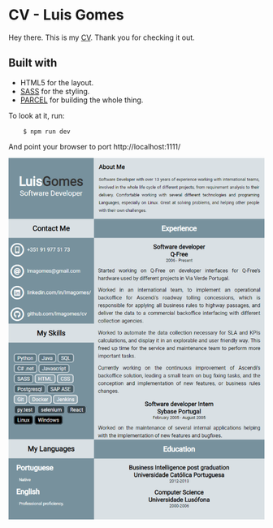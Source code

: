 # CV - Luis Gomes

Hey there. This is my [CV](build/cv_luis_gomes.pdf). Thank you for checking it out.

## Built with

-   HTML5 for the layout.
-   [SASS](https://sass-lang.com/) for the styling.
-   [PARCEL](https://parceljs.org/) for building the whole thing.

To look at it, run:

```
    $ npm run dev
```

And point your browser to port http://localhost:1111/

![cv image](build/cv_luis_gomes.png)
